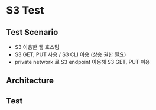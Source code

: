 # S3 Test
## Test Scenario
* S3 이용한 웹 호스팅
* S3 GET, PUT 사용 / S3 CLI 이용 (상승 권한 필요)
* private network 로 S3 endpoint 이용해 S3 GET, PUT 이용



## Architecture



## Test




